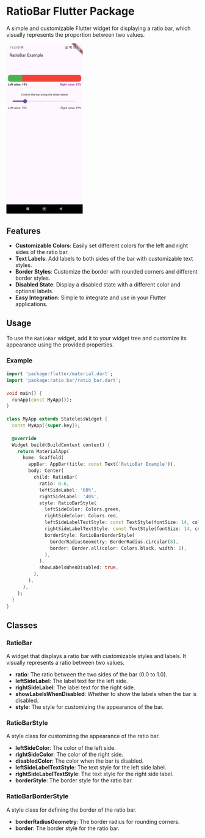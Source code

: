 # RatioBar Flutter Package

A simple and customizable Flutter widget for displaying a ratio bar, which visually represents the proportion between two values.

<img src="assets/preview.jpg" width="200">

## Features

- **Customizable Colors**: Easily set different colors for the left and right sides of the ratio bar.
- **Text Labels**: Add labels to both sides of the bar with customizable text styles.
- **Border Styles**: Customize the border with rounded corners and different border styles.
- **Disabled State**: Display a disabled state with a different color and optional labels.
- **Easy Integration**: Simple to integrate and use in your Flutter applications.

## Usage

To use the `RatioBar` widget, add it to your widget tree and customize its appearance using the provided properties.


### Example

```dart
import 'package:flutter/material.dart';
import 'package:ratio_bar/ratio_bar.dart';

void main() {
  runApp(const MyApp());
}

class MyApp extends StatelessWidget {
  const MyApp({super.key});

  @override
  Widget build(BuildContext context) {
    return MaterialApp(
      home: Scaffold(
        appBar: AppBar(title: const Text('RatioBar Example')),
        body: Center(
          child: RatioBar(
            ratio: 0.6,
            leftSideLabel: '60%',
            rightSideLabel: '40%',
            style: RatioBarStyle(
              leftSideColor: Colors.green,
              rightSideColor: Colors.red,
              leftSideLabelTextStyle: const TextStyle(fontSize: 14, color: Colors.white),
              rightSideLabelTextStyle: const TextStyle(fontSize: 14, color: Colors.black),
              borderStyle: RatioBarBorderStyle(
                borderRadiusGeometry: BorderRadius.circular(8),
                border: Border.all(color: Colors.black, width: 2),
              ),
            ),
            showLabelsWhenDisabled: true,
          ),
        ),
      ),
    );
  }
}
```

## Classes

### RatioBar

A widget that displays a ratio bar with customizable styles and labels. It visually represents a ratio between two values.

- **ratio**: The ratio between the two sides of the bar (0.0 to 1.0).
- **leftSideLabel**: The label text for the left side.
- **rightSideLabel**: The label text for the right side.
- **showLabelsWhenDisabled**: Whether to show the labels when the bar is disabled.
- **style**: The style for customizing the appearance of the bar.

### RatioBarStyle

A style class for customizing the appearance of the ratio bar.

- **leftSideColor**: The color of the left side.
- **rightSideColor**: The color of the right side.
- **disabledColor**: The color when the bar is disabled.
- **leftSideLabelTextStyle**: The text style for the left side label.
- **rightSideLabelTextStyle**: The text style for the right side label.
- **borderStyle**: The border style for the ratio bar.

### RatioBarBorderStyle

A style class for defining the border of the ratio bar.

- **borderRadiusGeometry**: The border radius for rounding corners.
- **border**: The border style for the ratio bar.